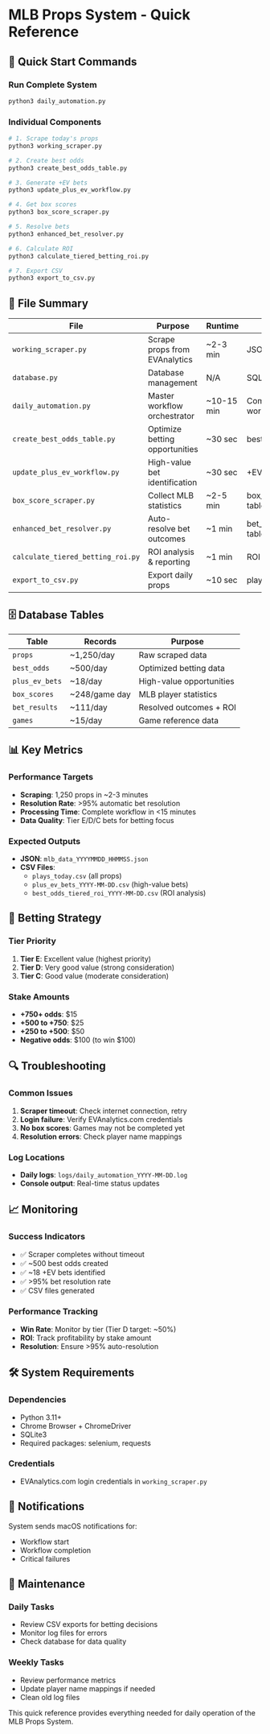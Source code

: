 # MLB Props System - Quick Reference

## 🚀 **Quick Start Commands**

### **Run Complete System**
```bash
python3 daily_automation.py
```

### **Individual Components**
```bash
# 1. Scrape today's props
python3 working_scraper.py

# 2. Create best odds
python3 create_best_odds_table.py

# 3. Generate +EV bets
python3 update_plus_ev_workflow.py

# 4. Get box scores
python3 box_score_scraper.py

# 5. Resolve bets
python3 enhanced_bet_resolver.py

# 6. Calculate ROI
python3 calculate_tiered_betting_roi.py

# 7. Export CSV
python3 export_to_csv.py
```

## 📁 **File Summary**

| File | Purpose | Runtime | Output |
|------|---------|---------|--------|
| `working_scraper.py` | Scrape props from EVAnalytics | ~2-3 min | JSON data |
| `database.py` | Database management | N/A | SQLite DB |
| `daily_automation.py` | Master workflow orchestrator | ~10-15 min | Complete workflow |
| `create_best_odds_table.py` | Optimize betting opportunities | ~30 sec | best_odds table |
| `update_plus_ev_workflow.py` | High-value bet identification | ~30 sec | +EV CSV |
| `box_score_scraper.py` | Collect MLB statistics | ~2-5 min | box_scores table |
| `enhanced_bet_resolver.py` | Auto-resolve bet outcomes | ~1 min | bet_results table |
| `calculate_tiered_betting_roi.py` | ROI analysis & reporting | ~1 min | ROI CSV |
| `export_to_csv.py` | Export daily props | ~10 sec | plays_today.csv |

## 🗄️ **Database Tables**

| Table | Records | Purpose |
|-------|---------|---------|
| `props` | ~1,250/day | Raw scraped data |
| `best_odds` | ~500/day | Optimized betting data |
| `plus_ev_bets` | ~18/day | High-value opportunities |
| `box_scores` | ~248/game day | MLB player statistics |
| `bet_results` | ~111/day | Resolved outcomes + ROI |
| `games` | ~15/day | Game reference data |

## 📊 **Key Metrics**

### **Performance Targets**
- **Scraping**: 1,250 props in ~2-3 minutes
- **Resolution Rate**: >95% automatic bet resolution
- **Processing Time**: Complete workflow in <15 minutes
- **Data Quality**: Tier E/D/C bets for betting focus

### **Expected Outputs**
- **JSON**: `mlb_data_YYYYMMDD_HHMMSS.json`
- **CSV Files**:
  - `plays_today.csv` (all props)
  - `plus_ev_bets_YYYY-MM-DD.csv` (high-value bets)
  - `best_odds_tiered_roi_YYYY-MM-DD.csv` (ROI analysis)

## 🎯 **Betting Strategy**

### **Tier Priority**
1. **Tier E**: Excellent value (highest priority)
2. **Tier D**: Very good value (strong consideration)
3. **Tier C**: Good value (moderate consideration)

### **Stake Amounts**
- **+750+ odds**: $15
- **+500 to +750**: $25
- **+250 to +500**: $50
- **Negative odds**: $100 (to win $100)

## 🔍 **Troubleshooting**

### **Common Issues**
1. **Scraper timeout**: Check internet connection, retry
2. **Login failure**: Verify EVAnalytics.com credentials
3. **No box scores**: Games may not be completed yet
4. **Resolution errors**: Check player name mappings

### **Log Locations**
- **Daily logs**: `logs/daily_automation_YYYY-MM-DD.log`
- **Console output**: Real-time status updates

## 📈 **Monitoring**

### **Success Indicators**
- ✅ Scraper completes without timeout
- ✅ ~500 best odds created
- ✅ ~18 +EV bets identified
- ✅ >95% bet resolution rate
- ✅ CSV files generated

### **Performance Tracking**
- **Win Rate**: Monitor by tier (Tier D target: ~50%)
- **ROI**: Track profitability by stake amount
- **Resolution**: Ensure >95% auto-resolution

## 🛠️ **System Requirements**

### **Dependencies**
- Python 3.11+
- Chrome Browser + ChromeDriver
- SQLite3
- Required packages: selenium, requests

### **Credentials**
- EVAnalytics.com login credentials in `working_scraper.py`

## 📱 **Notifications**

System sends macOS notifications for:
- Workflow start
- Workflow completion
- Critical failures

## 🔄 **Maintenance**

### **Daily Tasks**
- Review CSV exports for betting decisions
- Monitor log files for errors
- Check database for data quality

### **Weekly Tasks**
- Review performance metrics
- Update player name mappings if needed
- Clean old log files

This quick reference provides everything needed for daily operation of the MLB Props System.
